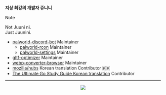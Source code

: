 **지상 최강의 개발자 쥬니니**

> [!NOTE]
> Not Juuni ni.  
> Just Juunini.

- [palworld-discord-bot](https://github.com/juunini/palworld-discord-bot) Maintainer
    - [palworld-rcon](https://github.com/juunini/palworld-rcon) Maintainer
    - [palworld-settings](https://github.com/juunini/palworld-settings) Maintainer
- [gltf-optimizer](https://github.com/juunini/gltf-optimizer) Maintainer
- [webp-converter-browser](https://github.com/juunini/webp-converter-browser) Maintainer
- [mozilla/hubs](https://github.com/mozilla/hubs) Korean translation Contributor 🇰🇷  
- [The Ultimate Go Study Guide Korean translation](https://github.com/ultimate-go-korean/translation) Contributor  

---

<div align="center">
  <img src="https://github-readme-stats.vercel.app/api?username=juunini&show_icons=true&theme=gruvbox" />
</div>

